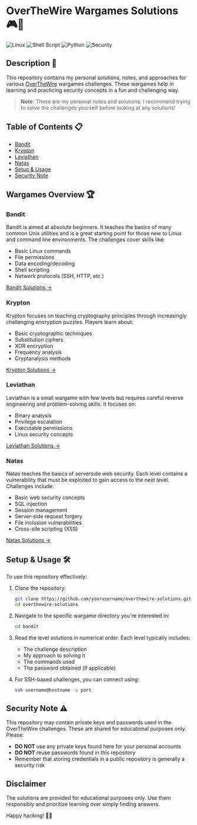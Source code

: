 # OverTheWire Wargames Solutions 🎮🔐

![Linux](https://img.shields.io/badge/Linux-FCC624?style=for-the-badge&logo=linux&logoColor=black)
![Shell Script](https://img.shields.io/badge/Shell_Script-121011?style=for-the-badge&logo=gnu-bash&logoColor=white)
![Python](https://img.shields.io/badge/Python-3776AB?style=for-the-badge&logo=python&logoColor=white)
![Security](https://img.shields.io/badge/Security-FF0000?style=for-the-badge&logo=hackaday&logoColor=white)

## Description 📝

This repository contains my personal solutions, notes, and approaches for various [OverTheWire](https://overthewire.org/wargames/) wargames challenges. These wargames help in learning and practicing security concepts in a fun and challenging way.

> **Note**: These are my personal notes and solutions. I recommend trying to solve the challenges yourself before looking at any solutions!

## Table of Contents 📋

- [Bandit](#bandit)
- [Krypton](#krypton)
- [Leviathan](#leviathan)
- [Natas](#natas)
- [Setup & Usage](#setup--usage)
- [Security Note](#security-note)

## Wargames Overview 🏆

### Bandit

Bandit is aimed at absolute beginners. It teaches the basics of many common Unix utilities and is a great starting point for those new to Linux and command line environments. The challenges cover skills like:

- Basic Linux commands
- File permissions
- Data encoding/decoding
- Shell scripting
- Network protocols (SSH, HTTP, etc.)

[Bandit Solutions →](./bandit)

### Krypton

Krypton focuses on teaching cryptography principles through increasingly challenging encryption puzzles. Players learn about:

- Basic cryptographic techniques
- Substitution ciphers
- XOR encryption
- Frequency analysis
- Cryptanalysis methods

[Krypton Solutions →](./krypton)

### Leviathan

Leviathan is a small wargame with few levels but requires careful reverse engineering and problem-solving skills. It focuses on:

- Binary analysis
- Privilege escalation
- Executable permissions
- Linux security concepts

[Leviathan Solutions →](./leviathan)

### Natas

Natas teaches the basics of serverside web security. Each level contains a vulnerability that must be exploited to gain access to the next level. Challenges include:

- Basic web security concepts
- SQL injection
- Session management
- Server-side request forgery
- File inclusion vulnerabilities
- Cross-site scripting (XSS)

[Natas Solutions →](./natas)

## Setup & Usage 🛠️

To use this repository effectively:

1. Clone the repository:
   ```bash
   git clone https://github.com/yourusername/overthewire-solutions.git
   cd overthewire-solutions
   ```

2. Navigate to the specific wargame directory you're interested in:
   ```bash
   cd bandit
   ```

3. Read the level solutions in numerical order. Each level typically includes:
   - The challenge description
   - My approach to solving it
   - The commands used
   - The password obtained (if applicable)

4. For SSH-based challenges, you can connect using:
   ```bash
   ssh username@hostname -p port
   ```

## Security Note ⚠️

This repository may contain private keys and passwords used in the OverTheWire challenges. These are shared for educational purposes only. Please:

- **DO NOT** use any private keys found here for your personal accounts
- **DO NOT** reuse passwords found in this repository
- Remember that storing credentials in a public repository is generally a security risk

## Disclaimer

The solutions are provided for educational purposes only. Use them responsibly and prioritize learning over simply finding answers.

Happy hacking! 👨‍💻

